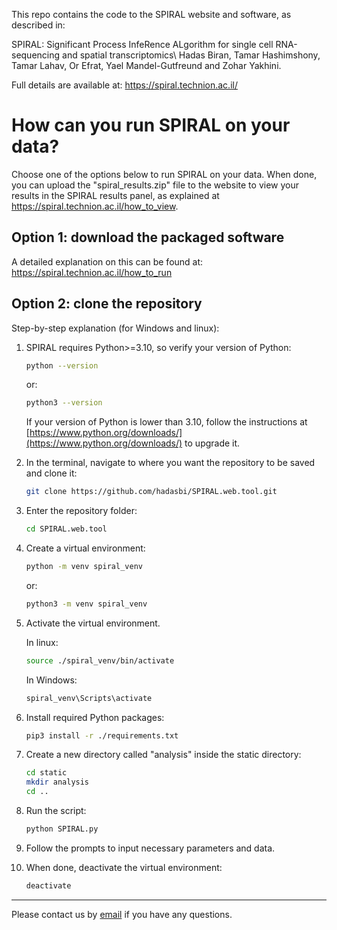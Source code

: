 
This repo contains the code to the SPIRAL website and software, as described in:

SPIRAL: Significant Process InfeRence ALgorithm for single cell RNA-sequencing and spatial transcriptomics\ Hadas Biran, Tamar Hashimshony, Tamar Lahav, Or Efrat, Yael Mandel-Gutfreund and Zohar Yakhini.

Full details are available at: https://spiral.technion.ac.il/

# How can you run SPIRAL on your data?

Choose one of the options below to run SPIRAL on your data. When done, you can upload the "spiral_results.zip" file to the website to view your results in the SPIRAL results panel, as explained at https://spiral.technion.ac.il/how_to_view.

## Option 1: download the packaged software 

A detailed explanation on this can be found at: https://spiral.technion.ac.il/how_to_run

## Option 2: clone the repository

Step-by-step explanation (for Windows and linux):

1. SPIRAL requires Python>=3.10, so verify your version of Python:
    ```sh 
    python --version
    ```
    or:
    ```sh 
    python3 --version
    ```
    If your version of Python is lower than 3.10, follow the instructions at [https://www.python.org/downloads/](https://www.python.org/downloads/) to upgrade it.

2. In the terminal, navigate to where you want the repository to be saved and clone it:
    ```sh 
    git clone https://github.com/hadasbi/SPIRAL.web.tool.git
    ```
3. Enter the repository folder:
    ```sh 
    cd SPIRAL.web.tool
    ```
4. Create a virtual environment:
    ```sh 
    python -m venv spiral_venv
    ```
    or:
    ```sh 
    python3 -m venv spiral_venv
    ```
5. Activate the virtual environment.
    
    In linux:
    ```sh 
    source ./spiral_venv/bin/activate
    ```
    In Windows:
    ```sh 
    spiral_venv\Scripts\activate
    ```
6. Install required Python packages:
    ```sh 
    pip3 install -r ./requirements.txt
    ```
7. Create a new directory called "analysis" inside the static directory:
    ```sh 
    cd static
    mkdir analysis
    cd ..
    ```
8. Run the script:
    ```sh 
    python SPIRAL.py
    ```
9. Follow the prompts to input necessary parameters and data.

10. When done, deactivate the virtual environment:
    ```sh 
    deactivate
    ```
_______________________________________________________________________________________________________________________________________
Please contact us by [email](mailto:spiral.web.tool@gmail.com) if you have any questions.

